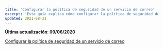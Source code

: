 ```yaml
---
title: 'Configurar la política de seguridad de un servicio de correo'
excerpt: 'Esta guía explica cómo configurar la política de seguridad de un servicio de correo'
updated: 2021-08-31
---
```


**Última actualización: 09/06/2020**

[Configurar la política de seguridad de un servicio de correo](/pages/web/microsoft-collaborative-solutions/exchange_security_policy)
